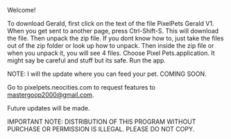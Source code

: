 Welcome!

To download Gerald, first click on the text of the file PixelPets Gerald V1. When you get sent to another page, press Ctrl-Shift-S. This will download the file. Then unpack the zip file. If you dont know how to, just take the files out of the zip folder or look up how to unpack. Then inside the zip file or when you unpack it, you will see 4 files. Choose Pixel Pets.application. It might say be careful and stuff but its safe. Run the app. 

NOTE: I will the update where you can feed your pet. COMING SOON. 

Go to pixelpets.neocities.com to request features to mastergoop2000@gmail.com. 

Future updates will be made.

IMPORTANT NOTE: DISTRIBUTION OF THIS PROGRAM WITHOUT PURCHASE OR PERMISSION IS ILLEGAL. PLEASE DO NOT COPY.

